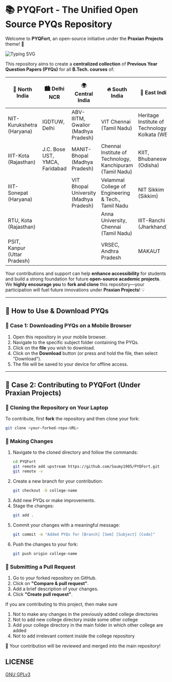 # 📚 PYQFort - The Unified Open Source PYQs Repository

Welcome to **PYQFort**, an open-source initiative under the **Praxian Projects** theme! 🚀

![Typing SVG](https://readme-typing-svg.herokuapp.com?font=Share+Tech+Pro&size=25&pause=1000&color=61AFEF&center=true&vCenter=true&width=1000&lines=PYQ+means+"PYQFort";🧊North+India+Colleges;NIT-Kurukshetra;IIIT-Kota;IIIT-Sonepat;RTU,+Kota;PSIT,+Kanpur;🏙️+Delhi+NCR+Colleges;IGDTUW,+Delhi;J.C.+Bose+UST,+YMCA,+Faridabad;🌍+Central+India+Colleges;ABV-IIITM,+Gwalior;MANIT-Bhopal;VIT+Bhopal+University;🔥+South+India+Colleges;VIT+Chennai;Chennai+Institute+of+Technology,+Kanchipuram;Velammal+College+of+Engineering+&+Tech.,+Tamil+Nadu;Anna+University,+Chennai;+VRSEC,+Andhra+Pradesh;🌊+East+India+Colleges;Heritage+Institute+of+Technology,+Kolkata;KIIT,+Bhubaneswar;NIT+Sikkim;IIIT-Ranchi;🏜️+West+India;Walchand+College+of+Engineering,+Sangli;🏞️+North-East+India;IIIT-Manipur)

This repository aims to create a **centralized collection** of **Previous Year Question Papers (PYQs)** for all **B.Tech. courses** of:

| 🧊 North India                             | 🏙️ Delhi NCR                      | 🌍 Central India                                | 🔥 South India                                               | 🌊 East India                                   | 🏜️ West India                                       | 🏞️ North-East India          |
|-------------------------------------------|-----------------------------------|--------------------------------------------------|--------------------------------------------------------------|--------------------------------------------------|-------------------------------------------------------|------------------------------|
|   NIT-Kurukshetra (Haryana)                   | IGDTUW, Delhi                     | ABV-IIITM, Gwalior (Madhya Pradesh)             |        VIT Chennai (Tamil Nadu)                 | Heritage Institute of Technology, Kolkata (WB)  | Walchand College of Engineering, Sangli (Maharashtra) | IIIT-Manipur (Manipur)       |
|       IIIT-Kota (Rajasthan)               | J.C. Bose UST, YMCA, Faridabad   | MANIT-Bhopal (Madhya Pradesh)                   | Chennai Institute of Technology, Kanchipuram (Tamil Nadu)    | KIIT, Bhubaneswar (Odisha)                      |                                                       |                              |
| IIIT-Sonepat (Haryana)                    |                                   | VIT Bhopal University (Madhya Pradesh)          | Velammal College of Engineering & Tech., Tamil Nadu          | NIT Sikkim (Sikkim)                             |                                                       |                              |
|    RTU, Kota (Rajasthan)              |                                   |                                                  |         Anna University, Chennai (Tamil Nadu)                             | IIIT-Ranchi (Jharkhand)                         |                                                       |                              |
| PSIT, Kanpur (Uttar Pradesh)             |                                   |                                                  | VRSEC, Andhra Pradesh                                        |                             MAKAUT                     |                                                       |                              |


Your contributions and support can help **enhance accessibility** for students and build a strong foundation for future **open-source academic projects**. We **highly encourage you** to **fork and clone** this repository—your participation will fuel future innovations under **Praxian Projects**! 💡

---

## 🔽 How to Use & Download PYQs

### 📱 Case 1: Downloading PYQs on a Mobile Browser
1. Open this repository in your mobile browser.
2. Navigate to the specific subject folder containing the PYQs.
3. Click on the **file** you wish to download.
4. Click on the **Download** button (or press and hold the file, then select "Download").
5. The file will be saved to your device for offline access.

---
## 🌟 Case 2: Contributing to PYQFort (Under Praxian Projects)

### 🔄 Cloning the Repository on Your Laptop
To contribute, first **fork** the repository and then clone your fork:
```sh
git clone <your-forked-repo-URL>
```

### 📂 Making Changes
1. Navigate to the cloned directory and follow the commands:
   ```sh
   cd PYQFort
   git remote add upstream https://github.com/Saumy1905/PYQFort.git
   git remote -v
   ```
2. Create a new branch for your contribution:
   ```sh
   git checkout -b college-name
   ```
3. Add new PYQs or make improvements.
4. Stage the changes:
   ```sh
   git add .
   ```
5. Commit your changes with a meaningful message:
   ```sh
   git commit -m "Added PYQs for [Branch] [Sem] [Subject] [Code]"
   ```
6. Push the changes to your fork:
   ```sh
   git push origin college-name
   ```

### 🔄 Submitting a Pull Request
1. Go to your forked repository on GitHub.
2. Click on **"Compare & pull request"**.
3. Add a brief description of your changes.
4. Click **"Create pull request"**.

If you are contributing to this project, then make sure 

1. Not to make any changes in the previously added college directories
2. Not to add new college directory inside some other college
3. Add your college directory in the main folder in which other college are added
4. Not to add irrelevant content inside the college repository

🚀 Your contribution will be reviewed and merged into the main repository!

## LICENSE

[GNU GPLv3](LICENSE)


